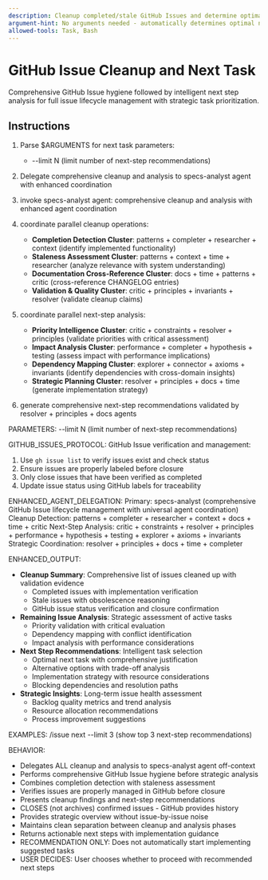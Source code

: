 ```yaml
---
description: Cleanup completed/stale GitHub Issues and determine optimal next task with strategic prioritization.
argument-hint: No arguments needed - automatically determines optimal next task.
allowed-tools: Task, Bash
---
```


# GitHub Issue Cleanup and Next Task

Comprehensive GitHub Issue hygiene followed by intelligent next step analysis for full issue lifecycle management with strategic task prioritization.

## Instructions

1. Parse $ARGUMENTS for next task parameters:
   - --limit N (limit number of next-step recommendations)

2. Delegate comprehensive cleanup and analysis to specs-analyst agent with enhanced coordination
1. invoke specs-analyst agent: comprehensive cleanup and analysis with enhanced agent coordination
2. coordinate parallel cleanup operations:
   - **Completion Detection Cluster**: patterns + completer + researcher + context (identify implemented functionality)
   - **Staleness Assessment Cluster**: patterns + context + time + researcher (analyze relevance with system understanding)
   - **Documentation Cross-Reference Cluster**: docs + time + patterns + critic (cross-reference CHANGELOG entries)
   - **Validation & Quality Cluster**: critic + principles + invariants + resolver (validate cleanup claims)
3. coordinate parallel next-step analysis:
   - **Priority Intelligence Cluster**: critic + constraints + resolver + principles (validate priorities with critical assessment)
   - **Impact Analysis Cluster**: performance + completer + hypothesis + testing (assess impact with performance implications)
   - **Dependency Mapping Cluster**: explorer + connector + axioms + invariants (identify dependencies with cross-domain insights)
   - **Strategic Planning Cluster**: resolver + principles + docs + time (generate implementation strategy)
4. generate comprehensive next-step recommendations validated by resolver + principles + docs agents

PARAMETERS:
--limit N (limit number of next-step recommendations)

GITHUB_ISSUES_PROTOCOL:
GitHub Issue verification and management:
1. Use `gh issue list` to verify issues exist and check status
2. Ensure issues are properly labeled before closure
3. Only close issues that have been verified as completed
4. Update issue status using GitHub labels for traceability

ENHANCED_AGENT_DELEGATION:
Primary: specs-analyst (comprehensive GitHub Issue lifecycle management with universal agent coordination)
Cleanup Detection: patterns + completer + researcher + context + docs + time + critic
Next-Step Analysis: critic + constraints + resolver + principles + performance + hypothesis + testing + explorer + axioms + invariants
Strategic Coordination: resolver + principles + docs + time + completer

ENHANCED_OUTPUT:
- **Cleanup Summary**: Comprehensive list of issues cleaned up with validation evidence
  - Completed issues with implementation verification
  - Stale issues with obsolescence reasoning
  - GitHub issue status verification and closure confirmation
- **Remaining Issue Analysis**: Strategic assessment of active tasks
  - Priority validation with critical evaluation
  - Dependency mapping with conflict identification
  - Impact analysis with performance considerations
- **Next Step Recommendations**: Intelligent task selection
  - Optimal next task with comprehensive justification
  - Alternative options with trade-off analysis
  - Implementation strategy with resource considerations
  - Blocking dependencies and resolution paths
- **Strategic Insights**: Long-term issue health assessment
  - Backlog quality metrics and trend analysis
  - Resource allocation recommendations
  - Process improvement suggestions

EXAMPLES:
/issue next --limit 3 (show top 3 next-step recommendations)

BEHAVIOR:
- Delegates ALL cleanup and analysis to specs-analyst agent off-context
- Performs comprehensive GitHub Issue hygiene before strategic analysis
- Combines completion detection with staleness assessment
- Verifies issues are properly managed in GitHub before closure
- Presents cleanup findings and next-step recommendations
- CLOSES (not archives) confirmed issues - GitHub provides history
- Provides strategic overview without issue-by-issue noise
- Maintains clean separation between cleanup and analysis phases
- Returns actionable next steps with implementation guidance
- RECOMMENDATION ONLY: Does not automatically start implementing suggested tasks
- USER DECIDES: User chooses whether to proceed with recommended next steps